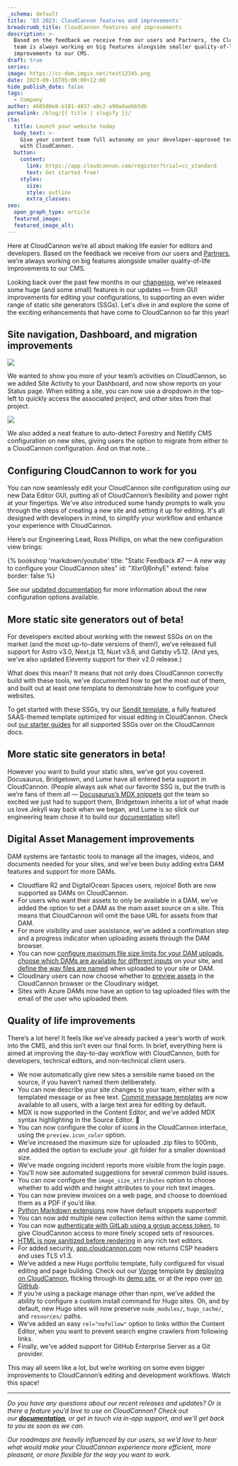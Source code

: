 ```yaml
---
_schema: default
title: 'Q3 2023: CloudCannon features and improvements'
breadcrumb_title: CloudCannon features and improvements
description: >-
  Based on the feedback we receive from our users and Partners, the CloudCannon
  team is always working on big features alongside smaller quality-of-life
  improvements to our CMS.
draft: true
series:
image: https://cc-dam.imgix.net/test12345.png
date: 2023-09-16T05:00:00+12:00
hide_publish_date: false
tags:
  - Company
author: 466580e8-b101-4837-a0c2-a90a8aebb5db
permalink: /blog/{{ title | slugify }}/
cta:
  title: Launch your website today
  body_text: >-
    Give your content team full autonomy on your developer-approved tech stack
    with CloudCannon.
  button:
    content:
      link: https://app.cloudcannon.com/register?trial=cc_standard
      text: Get started free!
    styles:
      size:
      style: outline
      extra_classes:
seo:
  open_graph_type: article
  featured_image:
  featured_image_alt:
---
```

Here at CloudCannon we’re all about making life easier for editors and developers. Based on the feedback we receive from our users and [Partners](https://cloudcannon.com/partner-program/), we’re always working on big features alongside smaller quality-of-life improvements to our CMS.

Looking back over the past few months in our [changelog](https://cloudcannon.com/documentation/changelog/), we’ve released some huge (and some small) features in our updates — from GUI improvements for editing your configurations, to supporting an even wider range of static site generators (SSGs). Let's dive in and explore the some of the exciting enhancements that have come to CloudCannon so far this year!

## Site navigation, Dashboard, and migration improvements

![](https://cc-dam.imgix.net/blog-q3-features-projects.png)

We wanted to show you more of your team’s activities on CloudCannon, so we added Site Activity to your Dashboard, and now show reports on your Status page. When editing a site, you can now use a dropdown in the top-left to quickly access the associated project, and other sites from that project.

![](https://cc-dam.imgix.net/blog-q3-features-config.png)

We also added a neat feature to auto-detect Forestry and Netlify CMS configuration on new sites, giving users the option to migrate from either to a CloudCannon configuration. And on that note…

## Configuring CloudCannon to work for you

You can now seamlessly edit your CloudCannon site configuration using our new Data Editor GUI, putting all of CloudCannon’s flexibility and power right at your fingertips. We've also introduced some handy prompts to walk you through the steps of creating a new site and setting it up for editing. It's all designed with developers in mind, to simplify your workflow and enhance your experience with CloudCannon.

Here’s our Engineering Lead, Ross Phillips, on what the new configuration view brings:

{% bookshop 'markdown/youtube' title: "Static Feedback #7 — A new way to configure your CloudCannon sites" id: "Xlxr0j6nhyE" extend: false border: false %}

See our <a target="_blank" rel="noopener" href="https://cloudcannon.com/documentation/articles/editing-objects-in-your-data/">updated documentation</a>&nbsp;for more information about the new configuration options available.

## More static site generators out of beta!

For developers excited about working with the newest SSGs on on the market (and the most up-to-date versions of them!), we’ve released full support for Astro v3.0, Next.js 13, Nuxt v3.6, and Gatsby v5.12. (And yes, we’ve also updated Eleventy support for their v2.0 release.)

What does this mean? It means that not only does CloudCannon correctly build with these tools, we’ve documented how to get the most out of them, and built out at least one template to demonstrate how to configure your websites.

To get started with these SSGs, try our&nbsp;<a target="_blank" rel="noopener" href="https://cloudcannon.com/templates/sendit/">Sendit template</a>, a fully featured SAAS-themed template optimized for visual editing in CloudCannon. Check out&nbsp;<a target="_blank" rel="noopener" href="https://cloudcannon.com/documentation/guides/">our starter guides</a> for all supported SSGs over on the CloudCannon docs.

## More static site generators in beta!

However you want to build your static sites, we’ve got you covered. Docusaurus, Bridgetown, and Lume have all entered beta support in CloudCannon. (People always ask what our favorite SSG is, but the truth is we’re fans of them all —&nbsp;<a target="_blank" rel="noopener" href="https://cloudcannon.com/documentation/articles/editing-with-docusaurus/">Docusaurus’s MDX snippets</a> got the team so excited we just had to support them, Bridgetown inherits a lot of what made us love Jekyll way back when we began, and Lume is so slick our engineering team chose it to build our <a target="_blank" rel="noopener" href="https://cloudcannon.com/documentation/">documentation</a> site!)

## Digital Asset Management improvements

DAM systems are fantastic tools to manage all the images, videos, and documents needed for your sites, and we’ve been busy adding extra DAM features and support for more DAMs.

* Cloudflare R2 and DigitalOcean Spaces users, rejoice! Both are now supported as DAMs on CloudCannon.
* For users who want their assets to only be available in a DAM, we’ve added the option to set a DAM as the main asset source on a site. This means that CloudCannon will omit the base URL for assets from that DAM.
* For more visibility and user assistance, we’ve added a confirmation step and a progress indicator when uploading assets through the DAM browser.
* You can now <a target="_blank" rel="noopener" href="https://cloudcannon.com/documentation/articles/managing-your-connected-dams/#limiting-size-of-uploads-to-your-dam">configure maximum file size limits for your DAM uploads</a>, <a target="_blank" rel="noopener" href="https://cloudcannon.com/documentation/articles/managing-your-connected-dams/#determine-where-on-the-site-your-dam-can-be-used">choose which DAMs are available for different inputs</a> on your site, and <a target="_blank" rel="noopener" href="https://cloudcannon.com/documentation/articles/adjusting-the-uploads-path/">define the way files are named</a> when uploaded to your site or DAM.
* Cloudinary users can now choose whether to <a target="_blank" rel="noopener" href="https://cloudcannon.com/documentation/articles/creating-a-cloudinary-dam/#link-cloudinary-to-your-site">preview assets</a> in the CloudCannon browser or the Cloudinary widget.
* Sites with Azure DAMs now have an option to tag uploaded files with the email of the user who uploaded them.

## Quality of life improvements

There’s a lot here! It feels like we’ve already packed a year’s worth of work into the CMS, and this isn’t even our final form. In brief, everything here is aimed at improving the day-to-day workflow with CloudCannon, both for developers, technical editors, and non-technical client users.

* We now automatically give new sites a sensible name based on the source, if you haven’t named them deliberately.
* You can now describe your site changes to your team, either with a templated message or as free text. <a target="_blank" rel="noopener" href="https://cloudcannon.com/documentation/articles/formatting-your-commit-messages/">Commit message templates</a>&nbsp;are now available to all users, with a large text area for editing by default.
* MDX is now supported in the Content Editor, and we’ve added MDX syntax highlighting in the Source Editor. 🎉
* You can now configure the color of icons in the CloudCannon interface, using the&nbsp;`preview.icon_color`&nbsp;option.
* We’ve increased the maximum size for uploaded .zip files to 500mb, and added the option to exclude your .git folder for a smaller download size.
* We’ve made ongoing incident reports more visible from the login page.
* You’ll now see automated suggestions for several common build issues.
* You can now configure the&nbsp;`image_size_attributes`&nbsp;option to choose whether to add width and height attributes to your rich text images.
* You can now preview invoices on a web page, and choose to download them as a PDF if you’d like.
* <a target="_blank" rel="noopener" href="https://cloudcannon.com/documentation/articles/editing-with-python-markdown/">Python Markdown extensions</a> now have default snippets supported!
* You can now add multiple new collection items within the same commit.
* You can now <a target="_blank" rel="noopener" href="https://cloudcannon.com/documentation/articles/connecting-a-gitlab-respository-as-your-source/">authenticate with GitLab using a group access token</a>, to give CloudCannon access to more finely scoped sets of resources.
* <a target="_blank" rel="noopener" href="https://cloudcannon.com/documentation/articles/best-practices-for-rich-text/">HTML is now sanitized before rendering</a> in any rich text editors.
* For added security, <a target="_blank" rel="noopener" href="http://app.cloudcannon.com">app.cloudcannon.com</a> now returns CSP headers and uses TLS v1.3.
* We’ve added a new Hugo portfolio template, fully configured for visual editing and page building. Check out our <a target="_blank" rel="noopener" href="https://cloudcannon.com/templates/vonge/">Vonge</a> template by <a target="_blank" rel="noopener" href="https://app.cloudcannon.com/#sites/connect/github/cloudcannon/vonge-hugo-bookshop-template">deploying on CloudCannon</a>, flicking through its <a target="_blank" rel="noopener" href="https://jazzed-kale.cloudvent.net/">demo site</a>, or at the repo over <a target="_blank" rel="noopener" href="https://github.com/CloudCannon/vonge-jekyll-bookshop-template">on GitHub</a>.
* If you’re using a package manage other than npm, we’ve added the ability to configure a custom install command for Hugo sites. Oh, and by default, new Hugo sites will now preserve&nbsp;`node_modules/`,&nbsp;`hugo_cache/`, and&nbsp;`resources/`&nbsp;paths.
* We’ve added an easy&nbsp;`rel="nofollow"` option to links within the Content Editor, when you want to prevent search engine crawlers from following links.
* Finally, we’ve added support for GitHub Enterprise Server as a Git provider.

This may all seem like a lot, but we’re working on some even bigger improvements to CloudCannon’s editing and development workflows. Watch this space!

---

*Do you have any questions about our recent releases and updates? Or is there a feature you’d love to use on CloudCannon? Check out our&nbsp;**<a target="_blank" rel="noopener" href="https://cloudcannon.com/documentation">documentation</a>**, or get in touch via in-app support, and we’ll get back to you as soon as we can.*

*Our roadmaps are heavily influenced by our users, so we’d love to hear what would make your CloudCannon experience more efficient, more pleasant, or more flexible for the way you want to work.*